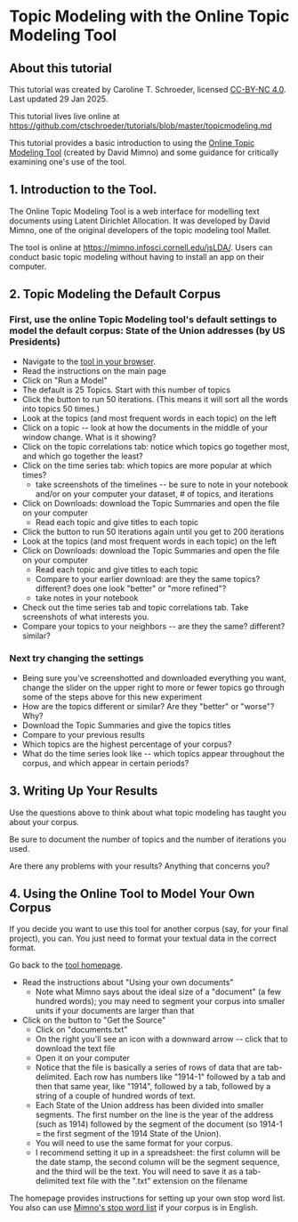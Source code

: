 # Topic Modeling with the Online Topic Modeling Tool

## About this tutorial

This tutorial was created by Caroline T. Schroeder, licensed [CC-BY-NC 4.0](https://creativecommons.org/licenses/by-nc/4.0/). Last updated 29 Jan 2025.

This tutorial lives live online at https://github.com/ctschroeder/tutorials/blob/master/topicmodeling.md

This tutorial provides a basic introduction to using the [Online Topic Modeling Tool](https://mimno.infosci.cornell.edu/jsLDA/) (created by David Mimno) and some guidance for critically examining one's use of the tool.

## 1. Introduction to the Tool.

The Online Topic Modeling Tool is a web interface for modelling text documents using Latent Dirichlet Allocation. It was developed by David Mimno, one of the original developers of the topic modeling tool Mallet.

The tool is online at https://mimno.infosci.cornell.edu/jsLDA/. Users can conduct basic topic modeling without having to install an app on their computer.

## 2. Topic Modeling the Default Corpus

### First, use the online Topic Modeling tool's default settings to model the default corpus: State of the Union addresses (by US Presidents)
- Navigate to the [tool in your browser](https://mimno.infosci.cornell.edu/jsLDA/).
- Read the instructions on the main page
- Click on "Run a Model"
- The default is 25 Topics. Start with this number of topics
- Click the button to run 50 iterations. (This means it will sort all the words into topics 50 times.)
- Look at the topics (and most frequent words in each topic) on the left
- Click on a topic -- look at how the documents in the middle of your window change. What is it showing?
- Click on the topic correlations tab: notice which topics go together most, and which go together the least?
- Click on the time series tab: which topics are more popular at which times?
  - take screenshots of the timelines -- be sure to note in your notebook and/or on your computer your dataset, # of topics, and iterations
- Click on Downloads: download the Topic Summaries and open the file on your computer
  - Read each topic and give titles to each topic
- Click the button to run 50 iterations again until you get to 200 iterations
- Look at the topics (and most frequent words in each topic) on the left
- Click on Downloads: download the Topic Summaries and open the file on your computer
  - Read each topic and give titles to each topic
  - Compare to your earlier download: are they the same topics? different? does one look "better" or "more refined"?
  - take notes in your notebook
- Check out the time series tab and topic correlations tab. Take screenshots of what interests you.
- Compare your topics to your neighbors -- are they the same? different? similar?

### Next try changing the settings
- Being sure you've screenshotted and downloaded everything you want, change the slider on the upper right to more or fewer topics
go through some of the steps above for this new experiment
- How are the topics different or similar? Are they "better" or "worse"? Why?
- Download the Topic Summaries and give the topics titles
- Compare to your previous results
- Which topics are the highest percentage of your corpus?
- What do the time series look like -- which topics appear throughout the corpus, and which appear in certain periods?

## 3. Writing Up Your Results

Use the questions above to think about what topic modeling has taught you about your corpus. 

Be sure to document the number of topics and the number of iterations you used.

Are there any problems with your results? Anything that concerns you?

## 4. Using the Online Tool to Model Your Own Corpus

If you decide you want to use this tool for another corpus (say, for your final project), you can. You just need to format your textual data in the correct format.

Go back to the [tool homepage](https://mimno.infosci.cornell.edu/jsLDA/).
- Read the instructions about "Using your own documents"
  - Note what Mimno says about the ideal size of a "document" (a few hundred words); you may need to segment your corpus into smaller units if your documents are larger than that
- Click on the button to "Get the Source"
  - Click on "documents.txt"
  - On the right you'll see an icon with a downward arrow -- click that to download the text file
  - Open it on your computer
  - Notice that the file is basically a series of rows of data that are tab-delimited. Each row has numbers like "1914-1" followed by a tab and then that same year, like "1914", followed by a tab, followed by a string of a couple of hundred words of text.
  - Each State of the Union address has been divided into smaller segments. The first number on the line is the year of the address (such as 1914) followed by the segment of the document (so 1914-1 = the first segment of the 1914 State of the Union).
  - You will need to use the same format for your corpus.
  - I recommend setting it up in a spreadsheet: the first column will be the date stamp, the second column will be the segment sequence, and the third will be the text. You will need to save it as a tab-delimited text file with the ".txt" extension on the filename
 
The homepage provides instructions for setting up your own stop word list. You also can use [Mimno's stop word list](https://github.com/mimno/jsLDA/blob/master/stoplist.txt) if your corpus is in English.


  
